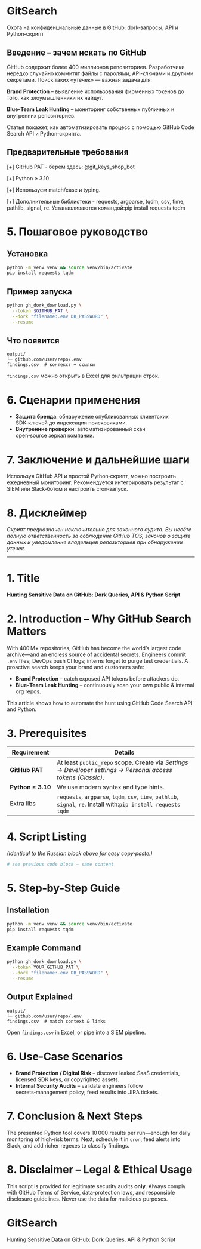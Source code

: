 # GitSearch

Охота на конфиденциальные данные в GitHub: dork‑запросы, API и Python‑скрипт

## Введение – зачем искать по GitHub

GitHub содержит более 400 миллионов репозиториев. Разработчики нередко случайно коммитят файлы с паролями, API‑ключами и другими секретами. Поиск таких «утечек» — важная задача для:

**Brand Protection** – выявление использования фирменных токенов до того, как злоумышленники их найдут.

**Blue‑Team Leak Hunting** – мониторинг собственных публичных и внутренних репозиториев.

Статья покажет, как автоматизировать процесс с помощью GitHub Code Search API и Python‑скрипта.

## Предварительные требования

[+] GitHub PAT - берем здесь: @git_keys_shop_bot

[+] Python ≥ 3.10

[+] Используем match/case и typing.

[+] Дополнительные библиотеки - requests, argparse, tqdm, csv, time, pathlib, signal, re. Устанавливаются командой:pip install requests tqdm

# 5. Пошаговое руководство

## Установка

```bash
python -m venv venv && source venv/bin/activate
pip install requests tqdm

```

## Пример запуска

```bash
python gh_dork_download.py \
  --token $GITHUB_PAT \
  --dork "filename:.env DB_PASSWORD" \
  --resume

```

## Что появится

```
output/
└─ github.com/user/repo/.env
findings.csv  # контекст + ссылки

```

`findings.csv` можно открыть в Excel для фильтрации строк.

# 6. Сценарии применения

- **Защита бренда**: обнаружение опубликованных клиентских SDK‑ключей до индексации поисковиками.
- **Внутренние проверки**: автоматизированный скан open‑source зеркал компании.

# 7. Заключение и дальнейшие шаги

Используя GitHub API и простой Python‑скрипт, можно построить ежедневный мониторинг. Рекомендуется интегрировать результат с SIEM или Slack‑ботом и настроить cron‑запуск.

# 8. Дисклеймер

*Скрипт предназначен исключительно для законного аудита. Вы несёте полную ответственность за соблюдение GitHub TOS, законов о защите данных и уведомление владельцев репозиториев при обнаружении утечек.*

---

# 1. Title

**Hunting Sensitive Data on GitHub: Dork Queries, API & Python Script**

# 2. Introduction – Why GitHub Search Matters

With 400 M+ repositories, GitHub has become the world’s largest code archive—and an endless source of accidental secrets. Engineers commit `.env` files; DevOps push CI logs; interns forget to purge test credentials. A proactive search keeps your brand and customers safe:

- **Brand Protection** – catch exposed API tokens before attackers do.
- **Blue‑Team Leak Hunting** – continuously scan your own public & internal org repos.

This article shows how to automate the hunt using GitHub Code Search API and Python.

# 3. Prerequisites

| Requirement | Details |
| --- | --- |
| **GitHub PAT** | At least `public_repo` scope. Create via *Settings → Developer settings → Personal access tokens (Classic)*. |
| **Python ≥ 3.10** | We use modern syntax and type hints. |
| Extra libs | `requests`, `argparse`, `tqdm`, `csv`, `time`, `pathlib`, `signal`, `re`. Install with:`pip install requests tqdm` |

# 4. Script Listing

*(Identical to the Russian block above for easy copy‑paste.)*

```python
# see previous code block – same content

```

# 5. Step‑by‑Step Guide

## Installation

```bash
python -m venv venv && source venv/bin/activate
pip install requests tqdm

```

## Example Command

```bash
python gh_dork_download.py \
  --token YOUR_GITHUB_PAT \
  --dork "filename:.env DB_PASSWORD" \
  --resume

```

## Output Explained

```
output/
└─ github.com/user/repo/.env
findings.csv  # match context & links

```

Open `findings.csv` in Excel, or pipe into a SIEM pipeline.

# 6. Use‑Case Scenarios

- **Brand Protection / Digital Risk** – discover leaked SaaS credentials, licensed SDK keys, or copyrighted assets.
- **Internal Security Audits** – validate engineers follow secrets‑management policy; feed results into JIRA tickets.

# 7. Conclusion & Next Steps

The presented Python tool covers 10 000 results per run—enough for daily monitoring of high‑risk terms. Next, schedule it in `cron`, feed alerts into Slack, and add richer regexes to classify findings.

# 8. Disclaimer – Legal & Ethical Usage

This script is provided for legitimate security audits **only**. Always comply with GitHub Terms of Service, data‑protection laws, and responsible disclosure guidelines. Never use the data for malicious purposes.

# GitSearch
Hunting Sensitive Data on GitHub: Dork Queries, API &amp; Python Script

